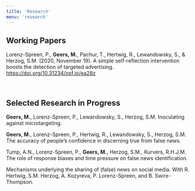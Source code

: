 ```yaml
---
title: 'Research'
menu: 'research'
---
```



## Working Papers

Lorenz-Spreen, P., **Geers, M.**, Pachur, T., Hertwig, R., Lewandowsky, S., & Herzog, S.M. (2020, November 19). A simple self-reflection intervention boosts the detection of targeted advertising. https://doi.org/10.31234/osf.io/ea28z

<br>

## Selected Research in Progress

**Geers, M.**, Lorenz-Spreen, P., Lewandowsky, S., Herzog, S.M. Inoculating against microtargeting.

**Geers, M.**, Lorenz-Spreen, P., Hertwig, R., Lewandowsky, S., Herzog, S.M. The accuracy of people’s confidence in discerning true from false news.

Tump, A.N., Lorenz-Spreen, P., **Geers, M.**, Herzog, S.M., Kurvers, R.H.J.M. The role of response biases and time pressure on false news identification.

Mechanisms underlying the sharing of (false) news on social media. With R. Hertwig, S.M. Herzog, A. Kozyreva, P. Lorenz-Spreen, and B. Swire-Thompson.
